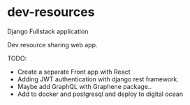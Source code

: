 # dev-resources

Django Fullstack application

Dev resource sharing web app.

TODO:

- Create a separate Front app with React
- Adding JWT authentication with django rest framework.
- Maybe add GraphQL with Graphene package..
- Add to docker and postgresql and deploy to digital ocean
